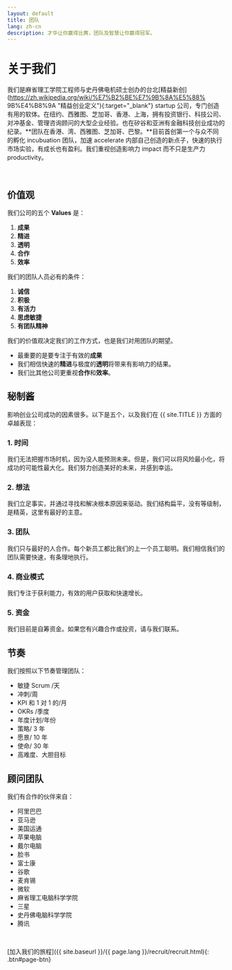 ```yaml
---
layout: default
title: 团队
lang: zh-cn
description: 才华让你赢得比赛，团队及智慧让你赢得冠军。
---
```


# 关于我们

我们是麻省理工学院工程师与史丹佛电机硕士创办的台北[精益新创](https://zh.wikipedia.org/wiki/%E7%B2%BE%E7%9B%8A%E5%88% 9B%E4%B8%9A "精益创业定义"){:target="\_blank"} startup 公司，专门创造有用的软体。在纽约、西雅图、芝加哥、香港、上海，拥有投资银行、科技公司、对冲基金、管理咨询顾问的大型企业经验。也在矽谷和亚洲有金融科技创业成功的纪录。**团队在香港、湾、西雅图、芝加哥、巴黎。**目前首创第一个与众不同的孵化 incubuation 团队，加速 accelerate 内部自己创造的新点子，快速的执行市场实验，有成长也有盈利。我们重视创造影响力 impact 而不只是生产力 productivity。

<br>

## 价值观

我们公司的五个 **Values** 是：

1. **成果**
1. **精进**
1. **透明**
1. **合作**
1. **效率**

我们的团队人员必有的条件：

1. **诚信**
1. **积极**
1. **有活力**
1. **思虑敏捷**
1. **有团队精神**

我们的价值观决定我们的工作方式，也是我们对用团队的期望。

- 最重要的是要专注于有效的**成果**
- 我们相信快速的**精进**与极度的**透明**将带来有影响力的结果。
- 我们比其他公司更重视**合作**和**效率**。

## 秘制酱

影响创业公司成功的因素很多。以下是五个，以及我们在 {{ site.TITLE }} 方面的卓越表现：

### 1. 时间

我们无法把握市场时机，因为没人能预测未来。但是，我们可以将风险最小化，将成功的可能性最大化。我们努力创造美好的未来，并感到幸运。

### 2. 想法

我们立足事实，并通过寻找和解决根本原因来驱动。我们结构扁平，没有等级制，是精英，这里有最好的主意。

### 3. 团队

我们只与最好的人合作。每个新员工都比我们的上一个员工聪明。我们相信我们的团队需要快速，有条理地执行。

### 4. 商业模式

我们专注于获利能力，有效的用户获取和快速增长。

### 5. 资金

我们目前是自筹资金。如果您有兴趣合作或投资，请与我们联系。

## 节奏

我们按照以下节奏管理团队：

- 敏捷 Scrum /天
- 冲刺/周
- KPI 和 1 对 1 的/月
- OKRs /季度
- 年度计划/年份
- 策略/ 3 年
- 愿景/ 10 年
- 使命/ 30 年
- 高难度、大胆目标

## 顾问团队

我们有合作的伙伴来自：

- 阿里巴巴
- 亚马逊
- 美国运通
- 苹果电脑
- 戴尔电脑
- 脸书
- 富士康
- 谷歌
- 麦肯锡
- 微软
- 麻省理工电脑科学学院
- 三星
- 史丹佛电脑科学学院
- 腾讯

<br>

[加入我们的旅程]({{ site.baseurl }}/{{ page.lang }}/recruit/recruit.html){: .btn#page-btn}

<br>
